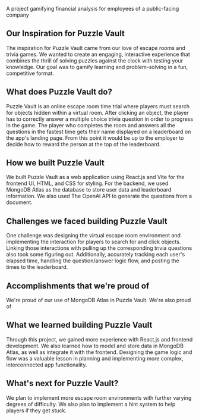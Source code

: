 A project gamifying financial analysis for employees of a public-facing company

## Our Inspiration for Puzzle Vault

The inspiration for Puzzle Vault came from our love of escape rooms and trivia games. We wanted to create an engaging, interactive experience that combines the thrill of solving puzzles against the clock with testing your knowledge. Our goal was to gamify learning and problem-solving in a fun, competitive format.

## What does Puzzle Vault do?

Puzzle Vault is an online escape room time trial where players must search for objects hidden within a virtual room. After clicking an object, the player has to correctly answer a multiple choice trivia question in order to progress in the game. The player who completes the room and answers all the questions in the fastest time gets their name displayed on a leaderboard on the app's landing page. From this point it would be up to the employer to decide how to reward the person at the top of the leaderboard.

## How we built Puzzle Vault

We built Puzzle Vault as a web application using React.js and Vite for the frontend UI, HTML, and CSS for styling. For the backend, we used MongoDB Atlas as the database to store user data and leaderboard information. We also used The OpenAI API to generate the questions from a document.

## Challenges we faced building Puzzle Vault

One challenge was designing the virtual escape room environment and implementing the interaction for players to search for and click objects. Linking those interactions with pulling up the corresponding trivia questions also took some figuring out. Additionally, accurately tracking each user's elapsed time, handling the question/answer logic flow, and posting the times to the leaderboard.

## Accomplishments that we're proud of

We're proud of our use of MongoDB Atlas in Puzzle Vault. We're also proud of

## What we learned building Puzzle Vault

Through this project, we gained more experience with React.js and frontend development. We also learned how to model and store data in MongoDB Atlas, as well as integrate it with the frontend. Designing the game logic and flow was a valuable lesson in planning and implementing more complex, interconnected app functionality.

## What's next for Puzzle Vault?
We plan to implement more escape room environments with further varying degrees of difficulty. We also plan to implement a hint system to help players if they get stuck.


